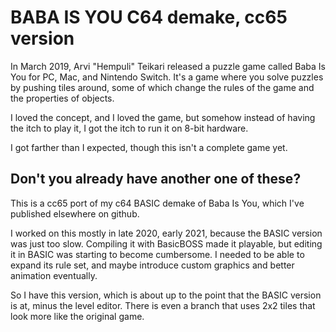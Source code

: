 BABA IS YOU C64 demake, cc65 version
====================================

In March 2019, Arvi "Hempuli" Teikari released a puzzle game called Baba Is You
for PC, Mac, and Nintendo Switch. It's a game where you solve puzzles by 
pushing tiles around, some of which change the rules of the game and the 
properties of objects. 

I loved the concept, and I loved the game, but somehow instead of having the 
itch to play it, I got the itch to run it on 8-bit hardware.

I got farther than I expected, though this isn't a complete game yet.

Don't you already have another one of these?
--------------------------------------------

This is a cc65 port of my c64 BASIC demake of Baba Is You, which
I've published elsewhere on github.

I worked on this mostly in late 2020, early 2021, because the
BASIC version was just too slow.  Compiling it with BasicBOSS
made it playable, but editing it in BASIC was starting to
become cumbersome.  I needed to be able to expand its rule
set, and maybe introduce custom graphics and better animation
eventually.

So I have this version, which is about up to the point that
the BASIC version is at, minus the level editor.  There is even 
a branch that uses 2x2 tiles that look more like the original game.

